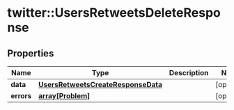 # twitter::UsersRetweetsDeleteResponse


## Properties
Name | Type | Description | Notes
------------ | ------------- | ------------- | -------------
**data** | [**UsersRetweetsCreateResponseData**](UsersRetweetsCreateResponse_data.md) |  | [optional] 
**errors** | [**array[Problem]**](Problem.md) |  | [optional] 


